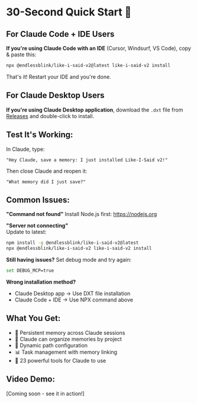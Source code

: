 # 30-Second Quick Start 🚀

## For Claude Code + IDE Users

**If you're using Claude Code with an IDE** (Cursor, Windsurf, VS Code), copy & paste this:
```bash
npx @endlessblink/like-i-said-v2@latest like-i-said-v2 install
```

That's it! Restart your IDE and you're done.

## For Claude Desktop Users

**If you're using Claude Desktop application**, download the `.dxt` file from [Releases](https://github.com/endlessblink/Like-I-Said-memory-mcp-server/releases) and double-click to install.

## Test It's Working:
In Claude, type:
```
"Hey Claude, save a memory: I just installed Like-I-Said v2!"
```

Then close Claude and reopen it:
```
"What memory did I just save?"
```

## Common Issues:

**"Command not found"**
Install Node.js first: https://nodejs.org

**"Server not connecting"**  
Update to latest:
```bash
npm install -g @endlessblink/like-i-said-v2@latest
npx @endlessblink/like-i-said-v2 like-i-said-v2 install
```

**Still having issues?**
Set debug mode and try again:
```bash
set DEBUG_MCP=true
```

**Wrong installation method?**
- Claude Desktop app → Use DXT file installation
- Claude Code + IDE → Use NPX command above

## What You Get:
- 💾 Persistent memory across Claude sessions
- 📁 Claude can organize memories by project
- 🔄 Dynamic path configuration
- 📊 Task management with memory linking
- 🎯 23 powerful tools for Claude to use

## Video Demo:
[Coming soon - see it in action!]